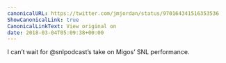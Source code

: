 ```yaml
---
canonicalURL: https://twitter.com/jmjordan/status/970164341516353536
ShowCanonicalLink: true
CanonicalLinkText: View original on
date: 2018-03-04T05:09:38+00:00
---
```

I can’t wait for @snlpodcast’s take on Migos’ SNL performance.